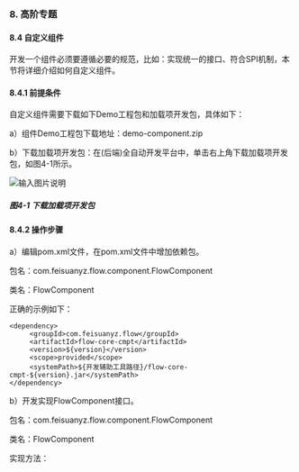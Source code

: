 ### 8. 高阶专题

#### 8.4 自定义组件

开发一个组件必须要遵循必要的规范，比如：实现统一的接口、符合SPI机制，本节将详细介绍如何自定义组件。

#### 8.4.1 前提条件

自定义组件需要下载如下Demo工程包和加载项开发包，具体如下：

a）组件Demo工程包下载地址：demo-component.zip

b）下载加载项开发包：在(后端)全自动开发平台中，单击右上角下载加载项开发包，如图4-1所示。

![输入图片说明](../../../images/SoFlu%EF%BC%88%E5%90%8E%E7%AB%AF%EF%BC%89%E5%BC%80%E5%8F%91%E5%B9%B3%E5%8F%B0/1.%20%E6%9C%80%E6%96%B0%E7%89%88%E6%9C%AC%20-%20%E6%9B%B4%E6%96%B0%E6%97%A5%E6%9C%9F%20-%202022.10.08/8.%20%E9%AB%98%E9%98%B6%E4%B8%93%E9%A2%98/4-1.png)

##### 图4-1 下载加载项开发包

#### 8.4.2 操作步骤

a）编辑pom.xml文件，在pom.xml文件中增加依赖包。

包名：com.feisuanyz.flow.component.FlowComponent

类名：FlowComponent

正确的示例如下：

```
<dependency>
     <groupId>com.feisuanyz.flow</groupId>
     <artifactId>flow-core-cmpt</artifactId>
     <version>${version}</version>
     <scope>provided</scope>
     <systemPath>${开发辅助工具路径}/flow-core-cmpt-${version}.jar</systemPath>
</dependency>
```

b）开发实现FlowComponent接口。

包名：com.feisuanyz.flow.component.FlowComponent

类名：FlowComponent

实现方法：
